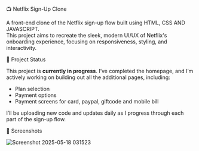 📺 Netflix Sign-Up Clone

A front-end clone of the Netflix sign-up flow built using HTML, CSS AND JAVASCRIPT.  
This project aims to recreate the sleek, modern UI/UX of Netflix's onboarding experience, focusing on responsiveness, styling, and interactivity.

🚧 Project Status

This project is **currently in progress**. I’ve completed the homepage, and I’m actively working on building out all the additional pages, including:

- Plan selection
- Payment options 
- Payment screens for card, paypal, giftcode and mobile bill

I’ll be uploading new code and updates daily as I progress through each part of the sign-up flow.

 📸 Screenshots

![Screenshot 2025-05-18 031523](https://github.com/user-attachments/assets/9765b7ff-a74a-464a-8eaf-a0ba7e92cdf9)

